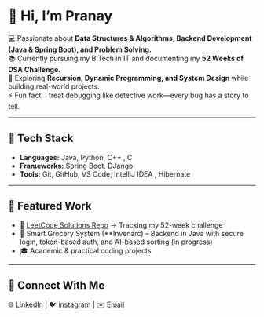 # 👋 Hi, I’m Pranay

💻 Passionate about **Data Structures & Algorithms, Backend Development (Java & Spring Boot), and Problem Solving.**  
📚 Currently pursuing my B.Tech in IT and documenting my **52 Weeks of DSA Challenge.**  
🌱 Exploring **Recursion, Dynamic Programming, and System Design** while building real-world projects.  
⚡ Fun fact: I treat debugging like detective work—every bug has a story to tell.  

---

## 🔧 Tech Stack
- **Languages:** Java, Python, C++ , C
- **Frameworks:** Spring Boot, DJango
- **Tools:** Git, GitHub, VS Code, IntelliJ IDEA , Hibernate

---

## 📂 Featured Work
- 📘 [LeetCode Solutions Repo](https://github.com/Pranaysutharnew/DSA-codes/) → Tracking my 52-week challenge  
- 🛒 Smart Grocery System (**Invenarc) – Backend in Java with secure login, token-based auth, and AI-based sorting (in progress)  
- 🎓 Academic & practical coding projects  

---

## 📢 Connect With Me
🌐 [LinkedIn](https://www.linkedin.com/in/pranay-suthar/) | 🐦 [instagram](https://www.instagram.com/pranaysuthar_?igsh=MTVkcWlubmJqYjk0Mw==) | ✉️ [Email](pranaymevada57@gmail.com)
